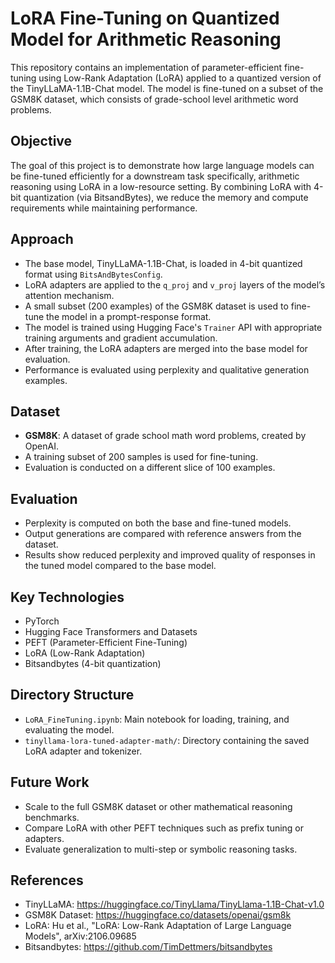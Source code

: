 
# LoRA Fine-Tuning on Quantized Model for Arithmetic Reasoning

This repository contains an implementation of parameter-efficient fine-tuning using Low-Rank Adaptation (LoRA) applied to a quantized version of the TinyLLaMA-1.1B-Chat model. The model is fine-tuned on a subset of the GSM8K dataset, which consists of grade-school level arithmetic word problems.

## Objective

The goal of this project is to demonstrate how large language models can be fine-tuned efficiently for a downstream task specifically, arithmetic reasoning using LoRA in a low-resource setting. By combining LoRA with 4-bit quantization (via BitsandBytes), we reduce the memory and compute requirements while maintaining performance.

## Approach

- The base model, TinyLLaMA-1.1B-Chat, is loaded in 4-bit quantized format using `BitsAndBytesConfig`.
- LoRA adapters are applied to the `q_proj` and `v_proj` layers of the model’s attention mechanism.
- A small subset (200 examples) of the GSM8K dataset is used to fine-tune the model in a prompt-response format.
- The model is trained using Hugging Face's `Trainer` API with appropriate training arguments and gradient accumulation.
- After training, the LoRA adapters are merged into the base model for evaluation.
- Performance is evaluated using perplexity and qualitative generation examples.

## Dataset

- **GSM8K**: A dataset of grade school math word problems, created by OpenAI.
- A training subset of 200 samples is used for fine-tuning.
- Evaluation is conducted on a different slice of 100 examples.

## Evaluation

- Perplexity is computed on both the base and fine-tuned models.
- Output generations are compared with reference answers from the dataset.
- Results show reduced perplexity and improved quality of responses in the tuned model compared to the base model.

## Key Technologies

- PyTorch
- Hugging Face Transformers and Datasets
- PEFT (Parameter-Efficient Fine-Tuning)
- LoRA (Low-Rank Adaptation)
- Bitsandbytes (4-bit quantization)

## Directory Structure

- `LoRA_FineTuning.ipynb`: Main notebook for loading, training, and evaluating the model.
- `tinyllama-lora-tuned-adapter-math/`: Directory containing the saved LoRA adapter and tokenizer.

## Future Work

- Scale to the full GSM8K dataset or other mathematical reasoning benchmarks.
- Compare LoRA with other PEFT techniques such as prefix tuning or adapters.
- Evaluate generalization to multi-step or symbolic reasoning tasks.

## References

- TinyLLaMA: https://huggingface.co/TinyLlama/TinyLlama-1.1B-Chat-v1.0
- GSM8K Dataset: https://huggingface.co/datasets/openai/gsm8k
- LoRA: Hu et al., "LoRA: Low-Rank Adaptation of Large Language Models", arXiv:2106.09685
- Bitsandbytes: https://github.com/TimDettmers/bitsandbytes


